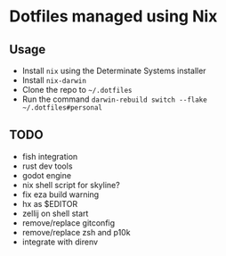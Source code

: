 # Dotfiles managed using Nix

## Usage
- Install `nix` using the Determinate Systems installer
- Install `nix-darwin`
- Clone the repo to `~/.dotfiles` 
- Run the command `darwin-rebuild switch --flake ~/.dotfiles#personal`

## TODO
- fish integration
- rust dev tools
- godot engine
- nix shell script for skyline?
- fix eza build warning
- hx as $EDITOR
- zellij on shell start
- remove/replace gitconfig 
- remove/replace zsh and p10k
- integrate with direnv

